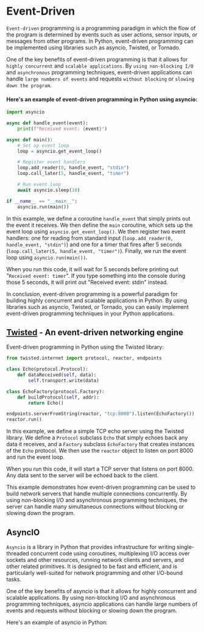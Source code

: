# Event-Driven


`Event-driven` programming is a programming paradigm in which the flow of the program is determined by events such as user actions, sensor inputs, or messages from other programs. In Python, event-driven programming can be implemented using libraries such as asyncio, Twisted, or Tornado.

One of the key benefits of event-driven programming is that it allows for `highly concurrent` and `scalable applications`. By `using non-blocking I/O` and `asynchronous` programming techniques, event-driven applications can handle `large numbers of events` and requests `without blocking` or `slowing down the program`.


#### Here's an example of event-driven programming in Python using asyncio:

```python
import asyncio

async def handle_event(event):
    print(f"Received event: {event}")

async def main():
    # Set up event loop
    loop = asyncio.get_event_loop()

    # Register event handlers
    loop.add_reader(0, handle_event, "stdin")
    loop.call_later(5, handle_event, "timer")

    # Run event loop
    await asyncio.sleep(10)

if __name__ == "__main__":
    asyncio.run(main())
```

In this example, we define a coroutine `handle_event` that simply prints out the event it receives. We then define the `main` coroutine, which sets up the event loop using `asyncio.get_event_loop()`. We then register two event handlers: one for reading from standard input (`loop.add_reader(0, handle_event, "stdin")`) and one for a timer that fires after 5 seconds (`loop.call_later(5, handle_event, "timer")`). Finally, we run the event loop using `asyncio.run(main())`.

When you run this code, it will wait for 5 seconds before printing out "`Received event: timer`". If you type something into the console during those 5 seconds, it will print out "Received event: stdin" instead.

In conclusion, event-driven programming is a powerful paradigm for building highly concurrent and scalable applications in Python. By using libraries such as asyncio, Twisted, or Tornado, you can easily implement event-driven programming techniques in your Python applications.



## [Twisted](https://twisted.org/) -  An event-driven networking engine

Event-driven programming in Python using the Twisted library:

```python
from twisted.internet import protocol, reactor, endpoints

class Echo(protocol.Protocol):
    def dataReceived(self, data):
        self.transport.write(data)

class EchoFactory(protocol.Factory):
    def buildProtocol(self, addr):
        return Echo()

endpoints.serverFromString(reactor, "tcp:8000").listen(EchoFactory())
reactor.run()
```

In this example, we define a simple TCP echo server using the Twisted library. We define a `Protocol` subclass `Echo` that simply echoes back any data it receives, and a `Factory` subclass `EchoFactory` that creates instances of the `Echo` protocol. We then use the `reactor` object to listen on port 8000 and run the event loop.

When you run this code, it will start a TCP server that listens on port 8000. 
Any data sent to the server will be echoed back to the client.

This example demonstrates how event-driven programming can be used to build network servers that handle multiple connections concurrently. By using non-blocking I/O and asynchronous programming techniques, the server can handle many simultaneous connections without blocking or slowing down the program.

## AsyncIO

`Asyncio` is a library in Python that provides infrastructure for writing single-threaded concurrent code using coroutines, multiplexing I/O access over sockets and other resources, running network clients and servers, and other related primitives. It is designed to be fast and efficient, and is particularly well-suited for network programming and other I/O-bound tasks.

One of the key benefits of asyncio is that it allows for highly concurrent and scalable applications. By using non-blocking I/O and asynchronous programming techniques, asyncio applications can handle large numbers of events and requests without blocking or slowing down the program.


Here's an example of asyncio in Python: